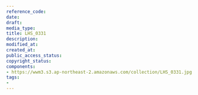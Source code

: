 ```yaml
---
reference_code: 
date: 
draft: 
media_type: 
title: LHS_0331
description: 
modified_at: 
created_at: 
public_access_status: 
copyright_status: 
components:
- https://wwm3.s3.ap-northeast-2.amazonaws.com/collection/LHS_0331.jpg
tags:
- 
---
```

